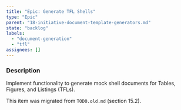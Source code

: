 ```yaml
---
title: "Epic: Generate TFL Shells"
type: "Epic"
parent: "18-initiative-document-template-generators.md"
state: "backlog"
labels:
  - "document-generation"
  - "tfl"
assignees: []
---
```


### Description

Implement functionality to generate mock shell documents for Tables, Figures, and Listings (TFLs).

This item was migrated from `TODO.old.md` (section 15.2).

